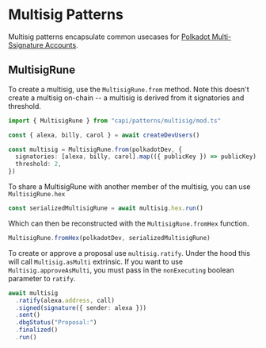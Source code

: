 # Multisig Patterns

Multisig patterns encapsulate common usecases for [Polkadot Multi-Ssignature Accounts](https://wiki.polkadot.network/docs/learn-account-multisig).

## MultisigRune

To create a multisig, use the `MultisigRune.from` method. Note this doesn't create a multisig on-chain -- a multisig is derived from it signatories and threshold.

```ts
import { MultisigRune } from "capi/patterns/multisig/mod.ts"

const { alexa, billy, carol } = await createDevUsers()

const multisig = MultisigRune.from(polkadotDev, {
  signatories: [alexa, billy, carol].map(({ publicKey }) => publicKey),
  threshold: 2,
})
```

To share a MultisigRune with another member of the multisig, you can use `MultisigRune.hex`

```ts
const serializedMultisigRune = await multisig.hex.run()
```

Which can then be reconstructed with the `MultisigRune.fromHex` function.

```ts
MultisigRune.fromHex(polkadotDev, serializedMultisigRune)
```

To create or approve a proposal use `multisig.ratify`. Under the hood this will call `Multisig.asMulti` extrinsic. If you want to use `Multisig.approveAsMulti`, you must pass in the `nonExecuting` boolean parameter to `ratify`.

```ts
await multisig
  .ratify(alexa.address, call)
  .signed(signature({ sender: alexa }))
  .sent()
  .dbgStatus("Proposal:")
  .finalized()
  .run()
```
